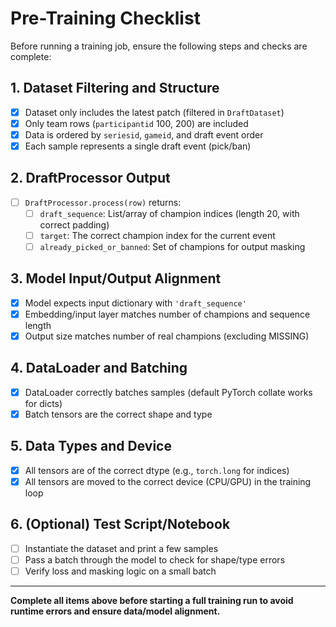 # Pre-Training Checklist

Before running a training job, ensure the following steps and checks are complete:

## 1. Dataset Filtering and Structure
- [x] Dataset only includes the latest patch (filtered in `DraftDataset`)
- [x] Only team rows (`participantid` 100, 200) are included
- [x] Data is ordered by `seriesid`, `gameid`, and draft event order
- [x] Each sample represents a single draft event (pick/ban)

## 2. DraftProcessor Output
- [ ] `DraftProcessor.process(row)` returns:
    - [ ] `draft_sequence`: List/array of champion indices (length 20, with correct padding)
    - [ ] `target`: The correct champion index for the current event
    - [ ] `already_picked_or_banned`: Set of champions for output masking

## 3. Model Input/Output Alignment
- [x] Model expects input dictionary with `'draft_sequence'`
- [x] Embedding/input layer matches number of champions and sequence length
- [x] Output size matches number of real champions (excluding MISSING)

## 4. DataLoader and Batching
- [x] DataLoader correctly batches samples (default PyTorch collate works for dicts)
- [x] Batch tensors are the correct shape and type

## 5. Data Types and Device
- [x] All tensors are of the correct dtype (e.g., `torch.long` for indices)
- [x] All tensors are moved to the correct device (CPU/GPU) in the training loop

## 6. (Optional) Test Script/Notebook
- [ ] Instantiate the dataset and print a few samples
- [ ] Pass a batch through the model to check for shape/type errors
- [ ] Verify loss and masking logic on a small batch

---

**Complete all items above before starting a full training run to avoid runtime errors and ensure data/model alignment.** 